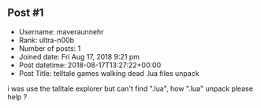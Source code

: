 ## Post #1
- Username: maveraunnehr
- Rank: ultra-n00b
- Number of posts: 1
- Joined date: Fri Aug 17, 2018 9:21 pm
- Post datetime: 2018-08-17T13:27:22+00:00
- Post Title: telltale games walking dead .lua files unpack

i was use the talltale explorer but can't find ".lua", how ".lua" unpack please help ?
